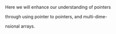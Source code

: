 Here we will enhance our understanding of pointers

through using pointer to pointers, and multi-dime-

nsional arrays.
